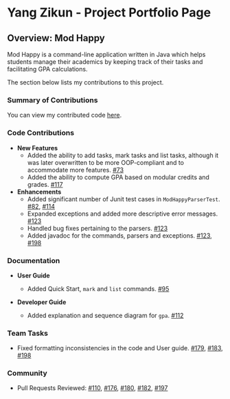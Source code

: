 # Yang Zikun - Project Portfolio Page

## Overview: Mod Happy

Mod Happy is a command-line application written in Java which helps students manage their academics by keeping track of their tasks and facilitating GPA calculations.

The section below lists my contributions to this project.

### Summary of Contributions

You can view my contributed code [here](https://nus-cs2113-ay2122s2.github.io/tp-dashboard/?search=yzkkk&breakdown=true).

### Code Contributions
- **New Features**
  - Added the ability to add tasks, mark tasks and list tasks, although it was later overwritten to be more OOP-compliant and to accommodate more features.
  [#73](https://github.com/AY2122S2-CS2113T-T10-3/tp/pull/73)
  - Added the ability to compute GPA based on modular credits and grades.
  [#117](https://github.com/AY2122S2-CS2113T-T10-3/tp/pull/107)
- **Enhancements**
  - Added significant number of Junit test cases in `ModHappyParserTest`.
  [#82](https://github.com/AY2122S2-CS2113T-T10-3/tp/pull/82),
  [#114](https://github.com/AY2122S2-CS2113T-T10-3/tp/pull/114)
  - Expanded exceptions and added more descriptive error messages.
  [#123](https://github.com/AY2122S2-CS2113T-T10-3/tp/pull/123)
  - Handled bug fixes pertaining to the parsers.
  [#123](https://github.com/AY2122S2-CS2113T-T10-3/tp/pull/123)
  - Added javadoc for the commands, parsers and exceptions.
  [#123](https://github.com/AY2122S2-CS2113T-T10-3/tp/pull/123),
  [#198](https://github.com/AY2122S2-CS2113T-T10-3/tp/pull/198)

### Documentation
- **User Guide**
  - Added Quick Start, `mark` and `list` commands. 
  [#95](https://github.com/AY2122S2-CS2113T-T10-3/tp/pull/95)

- **Developer Guide**
  - Added explanation and sequence diagram for `gpa`.
  [#112](https://github.com/AY2122S2-CS2113T-T10-3/tp/pull/112)
  
### Team Tasks
  - Fixed formatting inconsistencies in the code and User guide.
  [#179](https://github.com/AY2122S2-CS2113T-T10-3/tp/pull/179),
  [#183](https://github.com/AY2122S2-CS2113T-T10-3/tp/pull/183),
  [#198](https://github.com/AY2122S2-CS2113T-T10-3/tp/pull/198)

### Community
- Pull Requests Reviewed:
  [#110](https://github.com/AY2122S2-CS2113T-T10-3/tp/pull/110),
  [#176](https://github.com/AY2122S2-CS2113T-T10-3/tp/pull/176),
  [#180](https://github.com/AY2122S2-CS2113T-T10-3/tp/pull/180),
  [#182](https://github.com/AY2122S2-CS2113T-T10-3/tp/pull/182),
  [#197](https://github.com/AY2122S2-CS2113T-T10-3/tp/pull/197)